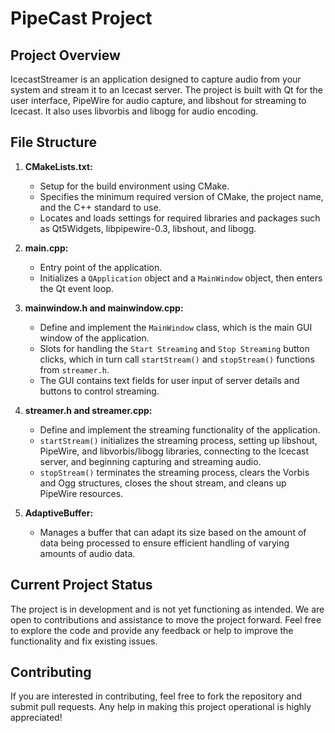 # PipeCast Project

## Project Overview

IcecastStreamer is an application designed to capture audio from your system and stream it to an Icecast server. The project is built with Qt for the user interface, PipeWire for audio capture, and libshout for streaming to Icecast. It also uses libvorbis and libogg for audio encoding.

## File Structure

1. **CMakeLists.txt:**
    - Setup for the build environment using CMake.
    - Specifies the minimum required version of CMake, the project name, and the C++ standard to use.
    - Locates and loads settings for required libraries and packages such as Qt5Widgets, libpipewire-0.3, libshout, and libogg.

2. **main.cpp:**
    - Entry point of the application.
    - Initializes a `QApplication` object and a `MainWindow` object, then enters the Qt event loop.

3. **mainwindow.h and mainwindow.cpp:**
    - Define and implement the `MainWindow` class, which is the main GUI window of the application.
    - Slots for handling the `Start Streaming` and `Stop Streaming` button clicks, which in turn call `startStream()` and `stopStream()` functions from `streamer.h`.
    - The GUI contains text fields for user input of server details and buttons to control streaming.

4. **streamer.h and streamer.cpp:**
    - Define and implement the streaming functionality of the application.
    - `startStream()` initializes the streaming process, setting up libshout, PipeWire, and libvorbis/libogg libraries, connecting to the Icecast server, and beginning capturing and streaming audio.
    - `stopStream()` terminates the streaming process, clears the Vorbis and Ogg structures, closes the shout stream, and cleans up PipeWire resources.

5. **AdaptiveBuffer:**
    - Manages a buffer that can adapt its size based on the amount of data being processed to ensure efficient handling of varying amounts of audio data.

## Current Project Status

The project is in development and is not yet functioning as intended. We are open to contributions and assistance to move the project forward. Feel free to explore the code and provide any feedback or help to improve the functionality and fix existing issues.

## Contributing

If you are interested in contributing, feel free to fork the repository and submit pull requests. Any help in making this project operational is highly appreciated!



